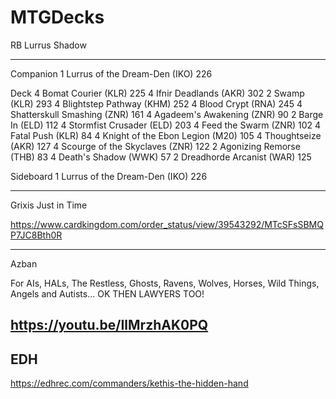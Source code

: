 # MTGDecks

RB 
Lurrus Shadow

---
Companion
1 Lurrus of the Dream-Den (IKO) 226

Deck
4 Bomat Courier (KLR) 225
4 Ifnir Deadlands (AKR) 302
2 Swamp (KLR) 293
4 Blightstep Pathway (KHM) 252
4 Blood Crypt (RNA) 245
4 Shatterskull Smashing (ZNR) 161
4 Agadeem's Awakening (ZNR) 90
2 Barge In (ELD) 112
4 Stormfist Crusader (ELD) 203
4 Feed the Swarm (ZNR) 102
4 Fatal Push (KLR) 84
4 Knight of the Ebon Legion (M20) 105
4 Thoughtseize (AKR) 127
4 Scourge of the Skyclaves (ZNR) 122
2 Agonizing Remorse (THB) 83
4 Death's Shadow (WWK) 57
2 Dreadhorde Arcanist (WAR) 125

Sideboard
1 Lurrus of the Dream-Den (IKO) 226

---
Grixis
Just in Time

https://www.cardkingdom.com/order_status/view/39543292/MTcSFsSBMQP7JC8Bth0R

---

Azban

For AIs, HALs, The Restless, Ghosts, Ravens, Wolves, Horses, Wild Things, Angels and Autists... OK THEN LAWYERS TOO!

https://youtu.be/IlMrzhAK0PQ
--
EDH
--
https://edhrec.com/commanders/kethis-the-hidden-hand
